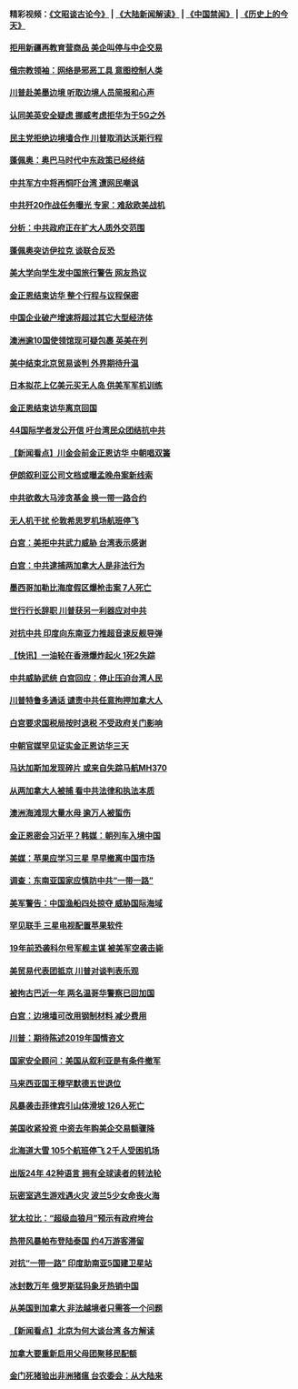 #### 精彩视频：[《文昭谈古论今》](https://github.com/gfw-breaker/wenzhao/blob/master/README.md?t=01110931) | [《大陆新闻解读》](https://github.com/gfw-breaker/ntdtv-comedy/blob/master/README.md?t=01110931) | [《中国禁闻》](https://github.com/gfw-breaker/ntdtv-news/blob/master/README.md?t=01110931) | [《历史上的今天》](https://github.com/gfw-breaker/today-in-history/blob/master/README.md?t=01110931) 

#### [拒用新疆再教育营商品 美企叫停与中企交易](../pages/nsc418/n10967266.md?t=01110931) 

#### [俄宗教领袖：网络是邪恶工具 意图控制人类](../pages/nsc418/n10967762.md?t=01110931) 

#### [川普赴美墨边境 听取边境人员简报和心声](../pages/nsc418/n10966781.md?t=01110931) 

#### [认同美英安全疑虑 挪威考虑拒华为于5G之外](../pages/nsc418/n10966374.md?t=01110931) 

#### [民主党拒绝边境墙合作 川普取消达沃斯行程](../pages/nsc418/n10966613.md?t=01110931) 

#### [蓬佩奥：奥巴马时代中东政策已经终结](../pages/nsc418/n10966603.md?t=01110931) 

#### [中共军方中将再恫吓台湾 遭网民嘲讽](../pages/nsc418/n10965590.md?t=01110931) 

#### [中共歼20作战任务曝光 专家：难敌欧美战机](../pages/nsc418/n10965390.md?t=01110931) 

#### [分析：中共政府正在扩大人质外交范围](../pages/nsc418/n10964360.md?t=01110931) 

#### [蓬佩奥突访伊拉克 谈联合反恐](../pages/nsc418/n10964356.md?t=01110931) 

#### [美大学向学生发中国旅行警告 网友热议](../pages/nsc418/n10964289.md?t=01110931) 

#### [金正恩结束访华 整个行程与议程保密](../pages/nsc418/n10964023.md?t=01110931) 

#### [中国企业破产增速将超过其它大型经济体](../pages/nsc418/n10964069.md?t=01110931) 

#### [澳洲逾10国使领馆现可疑包裹 英美在列](../pages/nsc418/n10963456.md?t=01110931) 

#### [美中结束北京贸易谈判 外界期待升温](../pages/nsc418/n10962435.md?t=01110931) 

#### [日本拟花上亿美元买无人岛 供美军军机训练](../pages/nsc418/n10963404.md?t=01110931) 

#### [金正恩结束访华离京回国](../pages/nsc418/n10963076.md?t=01110931) 

#### [44国际学者发公开信 吁台湾民众团结抗中共](../pages/nsc418/n10962186.md?t=01110931) 

#### [【新闻看点】川金会前金正恩访华 中朝唱双簧](../pages/nsc418/n10962061.md?t=01110931) 

#### [伊朗叙利亚公司文档或曝孟晚舟案新线索](../pages/nsc418/n10962067.md?t=01110931) 

#### [中共欲救大马涉贪基金 换一带一路合约](../pages/nsc418/n10962070.md?t=01110931) 

#### [无人机干扰 伦敦希思罗机场航班停飞](../pages/nsc418/n10962109.md?t=01110931) 

#### [白宫：美拒中共武力威胁 台湾表示感谢](../pages/nsc418/n10962051.md?t=01110931) 

#### [白宫：中共逮捕两加拿大人是非法行为](../pages/nsc418/n10962084.md?t=01110931) 

#### [墨西哥加勒比海度假区爆枪击案 7人死亡](../pages/nsc418/n10961738.md?t=01110931) 

#### [世行行长辞职 川普获另一利器应对中共](../pages/nsc418/n10961551.md?t=01110931) 

#### [对抗中共 印度向东南亚力推超音速反舰导弹](../pages/nsc418/n10961169.md?t=01110931) 

#### [【快讯】一油轮在香港爆炸起火 1死2失踪](../pages/nsc418/n10961201.md?t=01110931) 

#### [中共威胁武统 白宫回应：停止压迫台湾人民](../pages/nsc418/n10961171.md?t=01110931) 

#### [川普特鲁多通话 谴责中共任意拘押加拿大人](../pages/nsc418/n10960793.md?t=01110931) 

#### [白宫要求国税局按时退税 不受政府关门影响](../pages/nsc418/n10960626.md?t=01110931) 

#### [中朝官媒罕见证实金正恩访华三天](../pages/nsc418/n10960336.md?t=01110931) 

#### [马达加斯加发现碎片 或来自失踪马航MH370](../pages/nsc418/n10960114.md?t=01110931) 

#### [从两加拿大人被捕 看中共法律和执法本质](../pages/nsc418/n10960250.md?t=01110931) 

#### [澳洲海滩现大量水母 逾万人被蜇伤](../pages/nsc418/n10959898.md?t=01110931) 

#### [金正恩密会习近平？韩媒：朝列车入境中国](../pages/nsc418/n10959856.md?t=01110931) 

#### [美媒：苹果应学习三星 早早撤离中国市场](../pages/nsc418/n10958930.md?t=01110931) 

#### [调查：东南亚国家应慎防中共“一带一路”](../pages/nsc418/n10959261.md?t=01110931) 

#### [美军警告：中国渔船四处掠夺 威胁国际海域](../pages/nsc418/n10959047.md?t=01110931) 

#### [罕见联手 三星电视配置苹果软件](../pages/nsc418/n10958192.md?t=01110931) 

#### [19年前恐袭科尔号军舰主谋 被美军空袭击毙](../pages/nsc418/n10958692.md?t=01110931) 

#### [美贸易代表团抵京 川普对谈判表乐观](../pages/nsc418/n10957808.md?t=01110931) 

#### [被拘古巴近一年 两名温哥华警察已回加国](../pages/nsc418/n10957967.md?t=01110931) 

#### [白宫：边境墙可改用钢制材料 减少费用](../pages/nsc418/n10957898.md?t=01110931) 

#### [川普：期待陈述2019年国情咨文](../pages/nsc418/n10957830.md?t=01110931) 

#### [国家安全顾问：美国从叙利亚是有条件撤军](../pages/nsc418/n10957696.md?t=01110931) 

#### [马来西亚国王穆罕默德五世退位](../pages/nsc418/n10957673.md?t=01110931) 

#### [风暴袭击菲律宾引山体滑坡 126人死亡](../pages/nsc418/n10957562.md?t=01110931) 

#### [美国收紧投资 中资去年购美企交易额骤降](../pages/nsc418/n10956141.md?t=01110931) 

#### [北海道大雪 105个航班停飞 2千人受困机场](../pages/nsc418/n10957312.md?t=01110931) 

#### [出版24年 42种语言 拥有全球读者的转法轮](../pages/nsc418/n10955468.md?t=01110931) 

#### [玩密室逃生游戏遇火灾 波兰5少女命丧火海](../pages/nsc418/n10955350.md?t=01110931) 

#### [犹太拉比：“超级血狼月”预示有政府垮台](../pages/nsc418/n10954999.md?t=01110931) 

#### [热带风暴帕布登陆泰国 约4万游客滞留](../pages/nsc418/n10953704.md?t=01110931) 

#### [对抗“一带一路” 印度助南亚5国建卫星站](../pages/nsc418/n10953085.md?t=01110931) 

#### [冰封数万年 俄罗斯猛犸象牙热销中国](../pages/nsc418/n10952945.md?t=01110931) 

#### [从美国到加拿大 非法越境者只需答一个问题](../pages/nsc418/n10952107.md?t=01110931) 

#### [【新闻看点】北京为何大谈台湾 各方解读](../pages/nsc418/n10951577.md?t=01110931) 

#### [加拿大要重新启用父母团聚移民配额](../pages/nsc418/n10951623.md?t=01110931) 

#### [金门死猪验出非洲猪瘟 台农委会：从大陆来](../pages/nsc418/n10950871.md?t=01110931) 

